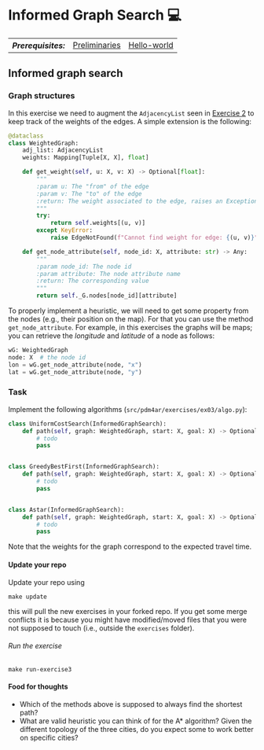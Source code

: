 # Informed Graph Search :computer:

<table>
  <tr>
    <th><i>Prerequisites:</i></th><td><a href="./00-preliminaries.html" target="_top">Preliminaries</a></td><td><a href="./01-hello-world.html" target="_top">Hello-world</a></td>
  </tr>
</table>

## Informed graph search

### Graph structures

In this exercise we need to augment the `AdjacencyList` seen in <a href="./02-graphsearch.html" target="_top">Exercise
2</a>
to keep track of the weights of the edges. A simple extension is the following:

```python
@dataclass
class WeightedGraph:
    adj_list: AdjacencyList
    weights: Mapping[Tuple[X, X], float]

    def get_weight(self, u: X, v: X) -> Optional[float]:
        """
        :param u: The "from" of the edge
        :param v: The "to" of the edge
        :return: The weight associated to the edge, raises an Exception if the edge does not exist
        """
        try:
            return self.weights[(u, v)]
        except KeyError:
            raise EdgeNotFound(f"Cannot find weight for edge: {(u, v)}")

    def get_node_attribute(self, node_id: X, attribute: str) -> Any:
        """
        :param node_id: The node id
        :param attribute: The node attribute name
        :return: The corresponding value
        """
        return self._G.nodes[node_id][attribute]
```

To properly implement a heuristic, we will need to get some property from the nodes (e.g., their position on the map).
For that you can use the method `get_node_attribute`. For example, in this exercises the graphs will be maps; you can
retrieve the _longitude_ and _latitude_ of a node as follows:

```python
wG: WeightedGraph
node: X  # the node id
lon = wG.get_node_attribute(node, "x")
lat = wG.get_node_attribute(node, "y")
```

### Task

Implement the following algorithms (`src/pdm4ar/exercises/ex03/algo.py`):

```python
class UniformCostSearch(InformedGraphSearch):
    def path(self, graph: WeightedGraph, start: X, goal: X) -> Optional[List[X]]:
        # todo
        pass


class GreedyBestFirst(InformedGraphSearch):
    def path(self, graph: WeightedGraph, start: X, goal: X) -> Optional[List[X]]:
        # todo
        pass


class Astar(InformedGraphSearch):
    def path(self, graph: WeightedGraph, start: X, goal: X) -> Optional[List[X]]:
        # todo
        pass
```

Note that the weights for the graph correspond to the expected travel time.

#### Update your repo

Update your repo using

```shell
make update
```

this will pull the new exercises in your forked repo. If you get some merge conflicts it is because you might have
modified/moved files that you were not supposed to touch (i.e., outside the `exercises` folder).

###### Run the exercise

```shell
make run-exercise3
```

#### Food for thoughts

* Which of the methods above is supposed to always find the shortest path?
* What are valid heuristic you can think of for the A* algorithm? Given the different topology of the three cities, do you expect some to work better on specific cities?
